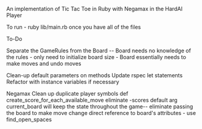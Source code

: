 An implementation of Tic Tac Toe in Ruby with Negamax in the HardAI Player

To run -
    ruby lib/main.rb once you have all of the files

To-Do

Separate the GameRules from the Board --
	Board needs no knowledge of the rules
	  - only need to initialize board size
	  - Board essentially needs to make moves and undo moves
	
Clean-up default parameters on methods
	Update rspec let statements
	Refactor with instance variables if necessary

Negamax
	Clean up duplicate player symbols
	def create_score_for_each_available_move
		eliminate -scores default arg
		 current_board will keep the state throughout the game-- eliminate passing the board to make move
		 change direct reference to board's attributes - use find_open_spaces
